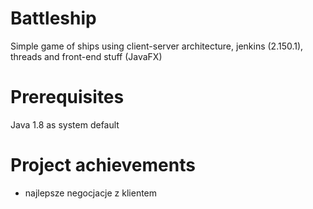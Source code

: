 # Battleship
Simple game of ships using client-server architecture, jenkins (2.150.1), threads and front-end stuff (JavaFX)
# Prerequisites
Java 1.8 as system default

# Project achievements
+ najlepsze negocjacje z klientem
